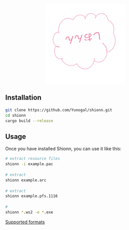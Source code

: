 <p align="center">
  <img src="shionn.svg" alt="icon" width="250"/>
</p>

## Installation

```sh
git clone https://github.com/Yunogal/shionn.git
cd shionn
cargo build --release
```

## Usage

Once you have installed Shionn, you can use it like this:

```sh
# extract resource files
shionn -i example.pac

# extract
shionn example.arc

# extract
shionn example.pfs.1116

#
shionn *.ws2 -e *.exe
```

[Supported formats](https://yunogal.github.io/shionn/supported.html)
